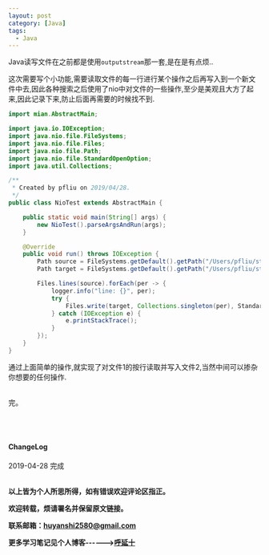 ```yaml
---
layout: post
category: [Java]
tags:
  - Java
---
```


Java读写文件在之前都是使用`outputstream`那一套,是在是有点烦..

这次需要写个小功能,需要读取文件的每一行进行某个操作之后再写入到一个新文件中去,因此各种搜索之后使用了nio中对文件的一些操作,至少是美观且大方了起来,因此记录下来,防止后面再需要的时候找不到.

```java
import mian.AbstractMain;

import java.io.IOException;
import java.nio.file.FileSystems;
import java.nio.file.Files;
import java.nio.file.Path;
import java.nio.file.StandardOpenOption;
import java.util.Collections;

/**
 * Created by pfliu on 2019/04/28.
 */
public class NioTest extends AbstractMain {

    public static void main(String[] args) {
        new NioTest().parseArgsAndRun(args);
    }

    @Override
    public void run() throws IOException {
        Path source = FileSystems.getDefault().getPath("/Users/pfliu/study/test/source");
        Path target = FileSystems.getDefault().getPath("/Users/pfliu/study/test/target");

        Files.lines(source).forEach(per -> {
            logger.info("line: {}", per);
            try {
                Files.write(target, Collections.singleton(per), StandardOpenOption.APPEND);
            } catch (IOException e) {
                e.printStackTrace();
            }
        });
    }
}
```

通过上面简单的操作,就实现了对文件1的按行读取并写入文件2,当然中间可以掺杂你想要的任何操作.


<br>
完。

<br>
<br>
<br>
<br>
<h4>ChangeLog</h4>
2019-04-28 完成
<br>
<br>

**以上皆为个人所思所得，如有错误欢迎评论区指正。**

**欢迎转载，烦请署名并保留原文链接。**

**联系邮箱：huyanshi2580@gmail.com**

**更多学习笔记见个人博客------><a href="{{ site.baseurl }}/">呼延十</a>**

